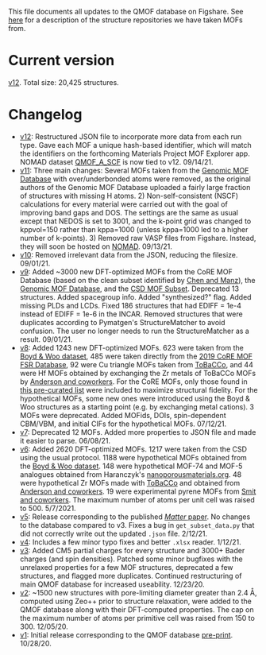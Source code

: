 This file documents all updates to the QMOF database on Figshare. See [here](https://github.com/arosen93/QMOF/blob/main/data_sources.md) for a description of the structure repositories we have taken MOFs from.

# Current version
[v12](https://figshare.com/articles/dataset/QMOF_Database/13147324). Total size: 20,425 structures.

# Changelog
- [v12](https://figshare.com/articles/dataset/QMOF_Database/13147324/12): Restructured JSON file to incorporate more data from each run type. Gave each MOF a unique hash-based identifier, which will match the identifiers on the forthcoming Materials Project MOF Explorer app. NOMAD dataset [QMOF_A_SCF](https://nomad-lab.eu/prod/rae/gui/dataset/id/O-FUAo0mThSUeXg70cMN3Q?results=entries) is now tied to v12. 09/14/21.
- [v11](https://figshare.com/articles/dataset/QMOF_Database/13147324/11): Three main changes: Several MOFs taken from the [Genomic MOF Database](https://figshare.com/s/ec378d7315581e48f1e4) with over/underbonded atoms were removed, as the original authors of the Genomic MOF Database uploaded a fairly large fraction of structures with missing H atoms. 2) Non-self-consistent (NSCF) calculations for every material were carried out with the goal of improving band gaps and DOS. The settings are the same as usual except that NEDOS is set to 3001, and the k-point grid was changed to kppvol=150 rather than kppa=1000 (unless kppa=1000 led to a higher number of k-points). 3) Removed raw VASP files from Figshare. Instead, they will soon be hosted on [NOMAD](https://nomad-lab.eu/). 09/13/21.
- [v10](https://figshare.com/articles/dataset/QMOF_Database/13147324/10): Removed irrelevant data from the JSON, reducing the filesize. 09/01/21.
- [v9](https://figshare.com/articles/dataset/QMOF_Database/13147324/9): Added ~3000 new DFT-optimized MOFs from the CoRE MOF Database (based on the clean subset identified by [Chen and Manz](https://doi.org/10.1039/D0RA02498H)), the [Genomic MOF Database](https://figshare.com/s/ec378d7315581e48f1e4), and the [CSD MOF Subset](10.1021/acs.chemmater.7b00441). Deprecated 13 structures. Added spacegroup info. Added "synthesized?" flag. Added missing PLDs and LCDs. Fixed 186 structures that had EDIFF = 1e-4 instead of EDIFF = 1e-6 in the INCAR. Removed structures that were duplicates according to Pymatgen's StructureMatcher to avoid confusion. The user no longer needs to run the StructureMatcher as a result. 09/01/21.
- [v8](https://figshare.com/articles/dataset/QMOF_Database/13147324/8): Added 1243 new DFT-optimized MOFs. 623 were taken from the [Boyd & Woo dataset](https://doi.org/10.24435/materialscloud:2018.0016/v3), 485 were taken directly from the [2019 CoRE MOF FSR Database](https://doi.org/10.5281/zenodo.3677685
), 92 were Cu triangle MOFs taken from [ToBaCCo](https://pubs.acs.org/doi/abs/10.1021/acs.cgd.7b00848), and 44 were Hf MOFs obtained by exchanging the Zr metals of ToBaCCo MOFs by [Anderson and coworkers](https://osf.io/7dgvy/). For the CoRE MOFs, only those found in [this pre-curated list](https://doi.org/10.1021/acs.jctc.0c01229
) were included to maximize structural fidelity. For the hypothetical MOFs, some new ones were introduced using the Boyd & Woo structures as a starting point (e.g. by exchanging metal cations). 3 MOFs were deprecated. Added MOFids, DOIs, spin-dependent CBM/VBM, and initial CIFs for the hypothetical MOFs. 07/12/21.
- [v7](https://figshare.com/articles/dataset/QMOF_Database/13147324/7): Deprecated 12 MOFs. Added more properties to JSON file and made it easier to parse. 06/08/21.
- [v6](https://figshare.com/articles/dataset/QMOF_Database/13147324/6): Added 2620 DFT-optimized MOFs. 1217 were taken from the CSD using the usual protocol. 1188 were hypothetical MOFs obtained from the [Boyd & Woo dataset](https://doi.org/10.24435/materialscloud:2018.0016/v3). 148 were hypothetical MOF-74 and MOF-5 analogues obtained from Haranczyk's [nanoporousmaterials.org](http://nanoporousmaterials.org/databases/). 48 were hypothetical Zr MOFs made with [ToBaCCo](https://github.com/tobacco-mofs/tobacco_3.0) and obtained from [Anderson and coworkers](https://osf.io/7dgvy/). 19 were experimental pyrene MOFs from [Smit and coworkers](https://doi.org/10.24435/materialscloud:z5-ct). The maximum number of atoms per unit cell was raised to 500. 5/7/2021.
- [v5](https://figshare.com/articles/dataset/QMOF_Database/13147324/5): Release corresponding to the published [*Matter* paper](https://www.cell.com/matter/fulltext/S2590-2385(21)00070-9). No changes to the database compared to v3. Fixes a bug in `get_subset_data.py` that did not correctly write out the updated `.json` file. 2/12/21.
- [v4](https://figshare.com/articles/dataset/QMOF_Database/13147324/4): Includes a few minor typo fixes and better `.xlsx` reader. 1/12/21.
- [v3](https://figshare.com/articles/dataset/QMOF_Database/13147324/3): Added CM5 partial charges for every structure and 3000+ Bader charges (and spin densities). Patched some minor bugfixes with the unrelaxed properties for a few MOF structures, deprecated a few structures, and flagged more duplicates. Continued restructuring of main QMOF database for increased useability. 12/23/20.
- [v2](https://figshare.com/articles/dataset/QMOF_Database/13147324/2): ~1500 new structures with pore-limiting diameter greater than 2.4 Å, computed using Zeo++ prior to structure relaxation, were added to the QMOF database along with their DFT-computed properties. The cap on the maximum number of atoms per primitive cell was raised from 150 to 300. 12/05/20.
- [v1](https://figshare.com/articles/dataset/QMOF_Database/13147324/1): Initial release corresponding to the QMOF database [pre-print](https://dx.doi.org/10.26434/chemrxiv.13147616). 10/28/20.
